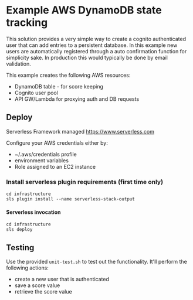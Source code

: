 # Example AWS DynamoDB state tracking

This solution provides a very simple way to create a cognito authenticated user that can add entries to a persistent database. In this example new users are automatically registered through a auto confirmation function for simplicity sake. In production this would typically be done by email validation.

This example creates the following AWS resources:
* DynamoDB table - for score keeping
* Cognito user pool
* API GW/Lambda for proxying auth and DB requests


## Deploy

Serverless Framework managed https://www.serverless.com

Configure your AWS credentials either by:
* ~/.aws/credentials profile
* environment variables
* Role assigned to an EC2 instance

### Install serverless plugin requirements (first time only)
```
cd infrastructure
sls plugin install --name serverless-stack-output
```

#### Serverless invocation
```
cd infrastructure
sls deploy
```

## Testing
Use the provided `unit-test.sh` to test out the functionality. It'll perform the following actions:
* create a new user that is authenticated
* save a score value
* retrieve the score value
